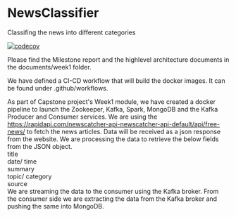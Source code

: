# NewsClassifier
Classifing the news into different categories

[![codecov](https://codecov.io/gh/samplepython/NewsClassifier/branch/main/graph/badge.svg?token=499Z3CTJDZ)](https://codecov.io/gh/samplepython/NewsClassifier)


Please find the Milestone report and the highlevel architecture documents in the documents/week1 folder.

We have defined a CI-CD workflow that will build the docker images. It can be found under .github/workflows. 

As part of Capstone project's Week1 module, we have created a docker pipeline to launch the Zookeeper, Kafka, Spark, MongoDB and the Kafka Producer and Consumer services.
We are using the https://rapidapi.com/newscatcher-api-newscatcher-api-default/api/free-news/ to fetch the news articles.
Data will be received as a json response from the website. We are processing the data to retrieve the below fields from the JSON object.<br/>
title<br/>
date/ time<br/>
summary<br/>
topic/ category<br/>
source<br/>
We are streaming the data to the consumer using the Kafka broker.
From the consumer side we are extracting the data from the Kafka broker and pushing the same into MongoDB.

